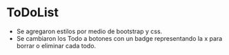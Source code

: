# ToDoList

- Se agregaron estilos por medio de bootstrap y css.
- Se cambiaron los Todo a botones con un badge representando la x para borrar o eliminar cada todo.